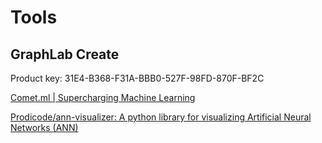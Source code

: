 # Tools

## GraphLab Create

Product key: 31E4-B368-F31A-BBB0-527F-98FD-870F-BF2C

[Comet.ml \| Supercharging Machine Learning](https://www.comet.ml/)

[Prodicode/ann-visualizer: A python library for visualizing Artificial Neural Networks \(ANN\)](https://github.com/Prodicode/ann-visualizer)






